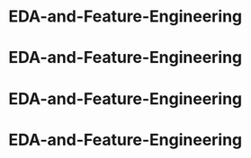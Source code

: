 # EDA-and-Feature-Engineering
# EDA-and-Feature-Engineering
# EDA-and-Feature-Engineering
# EDA-and-Feature-Engineering
